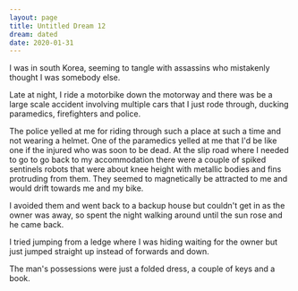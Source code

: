 ```yaml
---
layout: page
title: Untitled Dream 12
dream: dated
date: 2020-01-31
---
```


I was in south Korea, seeming to tangle with assassins who mistakenly thought I was somebody else.

Late at night, I ride a motorbike down the motorway and there was be a large scale accident involving multiple cars that I just rode through, ducking paramedics, firefighters and police.

The police yelled at me for riding through such a place at such a time and not wearing a helmet. One of the paramedics yelled at me that I'd be like one if the injured who was soon to be dead. At the slip road where I needed to go to go back to my accommodation there were a couple of spiked sentinels robots that were about knee height with metallic bodies and fins protruding from them. They seemed to magnetically be attracted to me and would drift towards me and my bike.

I avoided them and went back to a backup house but couldn't get in as the owner was away, so spent the night walking around until the sun rose and he came back.

I tried jumping from a ledge where I was hiding waiting for the owner but just jumped straight up instead of forwards and down.

The man's possessions were just a folded dress, a couple of keys and a book.
